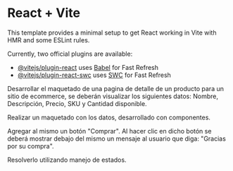 # React + Vite

This template provides a minimal setup to get React working in Vite with HMR and some ESLint rules.

Currently, two official plugins are available:

- [@vitejs/plugin-react](https://github.com/vitejs/vite-plugin-react/blob/main/packages/plugin-react/README.md) uses [Babel](https://babeljs.io/) for Fast Refresh
- [@vitejs/plugin-react-swc](https://github.com/vitejs/vite-plugin-react-swc) uses [SWC](https://swc.rs/) for Fast Refresh

Desarrollar el maquetado de una pagina de detalle de un producto para un sitio de ecommerce, se deberán visualizar los siguientes datos: Nombre, Descripción, Precio, SKU y Cantidad disponible.

Realizar un maquetado con los datos, desarrollado con componentes.

Agregar al mismo un botón "Comprar".
Al hacer clic en dicho botón se deberá mostrar debajo del mismo un mensaje al usuario que diga: "Gracias por su compra".

Resolverlo utilizando manejo de estados.